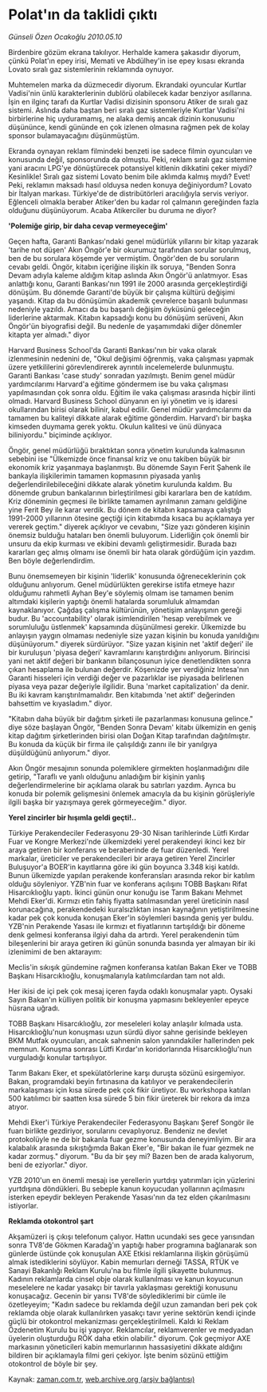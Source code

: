 # Polat'ın da taklidi çıktı

*Günseli Özen Ocakoğlu 2010.05.10*

<tr><td class="metin" colspan="2" style="padding-top: 20px; padding-left: 5px; ">Birdenbire gözüm ekrana takılıyor. Herhalde kamera şakasıdır diyorum, çünkü Polat'ın epey irisi, Memati ve Abdülhey'in ise epey kısası ekranda Lovato sıralı gaz sistemlerinin reklamında oynuyor.</td></tr><tr><td class="metin" colspan="2" style="padding-top: 20px; padding-left: 5px; "><p>Muhtemelen marka da düzmecedir diyorum. Ekrandaki oyuncular Kurtlar Vadisi'nin ünlü karakterlerinin dublörü olabilecek kadar benziyor asıllarına. İşin en ilginç tarafı da Kurtlar Vadisi dizisinin sponsoru Atiker de sıralı gaz sistemi. Aslında daha baştan beri sıralı gaz sistemleriyle Kurtlar Vadisi'ni birbirlerine hiç uyduramamış, ne alaka demiş ancak dizinin konusunu düşününce, kendi gününde en çok izlenen olmasına rağmen pek de kolay sponsor bulamayacağını düşünmüştüm.
<p>Ekranda oynayan reklam filmindeki benzeti ise sadece filmin oyuncuları ve konusunda değil, sponsorunda da olmuştu. Peki, reklam sıralı gaz sistemine yani aracını LPG'ye dönüştürecek potansiyel kitlenin dikkatini çeker miydi? Kesinlikle! Sıralı gaz sistemi Lovato benim bile aklımda kalmış mıydı? Evet! Peki, reklamın maksadı hasıl olduysa neden konuya değiniyordum? Lovato bir İtalyan markası. Türkiye'de de distribütörleri aracılığıyla servis veriyor. Eğlenceli olmakla beraber Atiker'den bu kadar rol çalmanın gereğinden fazla olduğunu düşünüyorum. Acaba Atikerciler bu duruma ne diyor?
<p><b>'Polemiğe girip, bir daha cevap vermeyeceğim'</b>
<p>Geçen hafta, Garanti Bankası'ndaki genel müdürlük yıllarını bir kitap yazarak 'tarihe not düşen' Akın Öngör'e bir okurumuz tarafından sorular sorulmuş, ben de bu sorulara köşemde yer vermiştim. Öngör'den de bu soruların cevabı geldi. Öngör, kitabın içeriğine ilişkin ilk soruya, "Benden Sonra Devam adıyla kaleme aldığım kitap aslında Akın Öngör'ü anlatmıyor. Esas anlattığı konu, Garanti Bankası'nın 1991 ile 2000 arasında gerçekleştirdiği dönüşüm. Bu dönemde Garanti'de büyük bir çalışma kültürü değişimi yaşandı. Kitap da bu dönüşümün akademik çevrelerce başarılı bulunması nedeniyle yazıldı. Amacı da bu başarılı değişim öyküsünü geleceğin liderlerine aktarmak. Kitabın kapsadığı konu bu dönüşüm serüveni, Akın Öngör'ün biyografisi değil. Bu nedenle de yaşamımdaki diğer dönemler kitapta yer almadı." diyor
<p>Harvard Business School'da Garanti Bankası'nın bir vaka olarak izlenmesinin nedenini de, "Okul değişimi öğrenmiş, vaka çalışması yapmak üzere yetkililerini görevlendirerek ayrıntılı incelemelerde bulunmuştu. Garanti Bankası 'case study' sonradan yazılmıştı. Benim genel müdür yardımcılarımı Harvard'a eğitime göndermem ise bu vaka çalışması yapılmasından çok sonra oldu. Eğitim ile vaka çalışması arasında hiçbir ilinti olmadı. Harvard Business School dünyanın en iyi yönetim ve iş idaresi okullarından birisi olarak bilinir, kabul edilir. Genel müdür yardımcılarımı da tamamen bu kaliteyi dikkate alarak eğitime gönderdim. Harvard'ı bir başka kimseden duymama gerek yoktu. Okulun kalitesi ve ünü dünyaca biliniyordu." biçiminde açıklıyor.
<p>Öngör, genel müdürlüğü bıraktıktan sonra yönetim kurulunda kalmasının sebebini ise "Ülkemizde önce finansal kriz ve onu takiben büyük bir ekonomik kriz yaşanmaya başlanmıştı. Bu dönemde Sayın Ferit Şahenk ile bankayla ilişkilerimin tamamen kopmasının piyasada yanlış değerlendirilebileceğini dikkate alarak yönetim kurulunda kaldım. Bu dönemde grubun bankalarının birleştirilmesi gibi kararlara ben de katıldım. Kriz döneminin geçmesi ile birlikte tamamen ayrılmanın zamanı geldiğine yine Ferit Bey ile karar verdik. Bu dönem de kitabın kapsamaya çalıştığı 1991-2000 yıllarının ötesine geçtiği için kitabımda kısaca bu açıklamaya yer vererek geçtim." diyerek açıklıyor ve cevabını, "Size yazı gönderen kişinin önemsiz bulduğu hataları ben önemli buluyorum. Liderliğin çok önemli bir unsuru da ekip kurması ve ekibini devamlı geliştirmesidir. Burada bazı kararları geç almış olmamı ise önemli bir hata olarak gördüğüm için yazdım. Ben böyle değerlendirdim.
<p>Bunu önemsemeyen bir kişinin 'liderlik' konusunda öğreneceklerinin çok olduğunu anlıyorum. Genel müdürlükten gerekirse istifa etmeye hazır olduğumu rahmetli Ayhan Bey'e söylemiş olmam ise tamamen benim altımdaki kişilerin yaptığı önemli hatalarda sorumluluk almamdan kaynaklanıyor. Çağdaş çalışma kültürünün, yönetişim anlayışının gereği budur. Bu 'accountability' olarak isimlendirilen 'hesap verebilmek ve sorumluluğu üstlenmek' kapsamında düşünülmesi gerekir. Ülkemizde bu anlayışın yaygın olmaması nedeniyle size yazan kişinin bu konuda yanıldığını düşünüyorum." diyerek sürdürüyor. "Size yazan kişinin net 'aktif değeri' ile bir kuruluşun 'piyasa değeri' kavramlarını karıştırdığını anlıyorum. Birincisi yani net aktif değeri bir bankanın bilançosunun iyice denetlendikten sonra çıkan hesaplama ile bulunan değerdir. Köşenizde yer verdiğiniz Intesa'nın Garanti hisseleri için verdiği değer ve pazarlıklar ise piyasada belirlenen piyasa veya pazar değeriyle ilgilidir. Buna 'market capitalization' da denir. Bu iki kavram karıştırılmamalıdır. Ben kitabımda 'net aktif' değerinden bahsettim ve kıyasladım." diyor.
<p>"Kitabın daha büyük bir dağıtım şirketi ile pazarlanması konusuna gelince." diye söze başlayan Öngör, "Benden Sonra Devam' kitabı ülkemizin en geniş kitap dağıtım şirketlerinden birisi olan Doğan Kitap tarafından dağıtılmıştır. Bu konuda da küçük bir firma ile çalışıldığı zannı ile bir yanılgıya düşüldüğünü anlıyorum." diyor.
<p>Akın Öngör mesajının sonunda polemiklere girmekten hoşlanmadığını dile getirip, "Taraflı ve yanlı olduğunu anladığım bir kişinin yanlış değerlendirmelerine bir açıklama olarak bu satırları yazdım. Ayrıca bu konuda bir polemik gelişmesini önlemek amacıyla da bu kişinin görüşleriyle ilgili başka bir yazışmaya gerek görmeyeceğim." diyor.
<p><b>Yerel zincirler bir hışımla geldi geçti!..</b>
<p>Türkiye Perakendeciler Federasyonu 29-30 Nisan tarihlerinde Lütfi Kırdar Fuar ve Kongre Merkezi'nde ülkemizdeki yerel perakendeyi ikinci kez bir araya getiren bir konferans ve beraberinde de fuar düzenledi. Yerel markalar, üreticiler ve perakendecileri bir araya getiren Yerel Zincirler Buluşuyor'a BOER'in kayıtlarına göre iki gün boyunca 3.348 kişi katıldı. Bunun ülkemizde yapılan perakende konferansları arasında rekor bir katılım olduğu söyleniyor. YZB'nin fuar ve konferans açılışını TOBB Başkanı Rifat Hisarcıklıoğlu yaptı. İkinci günün onur konuğu ise Tarım Bakanı Mehmet Mehdi Eker'di. Kırmızı etin fahiş fiyatta satılmasından yerel üreticinin nasıl korunacağına, perakendedeki kuralsızlıktan insan kaynağının yetiştirilmesine kadar pek çok konuda konuşan Eker'in söylemleri basında geniş yer buldu. YZB'nin Perakende Yasası ile kırmızı et fiyatlarının tartışıldığı bir döneme denk gelmesi konferansa ilgiyi daha da artırdı. Yerel perakendenin tüm bileşenlerini bir araya getiren iki günün sonunda basında yer almayan bir iki izlenimimi de ben aktarayım:
<p>Meclis'in sıkışık gündemine rağmen konferansa katılan Bakan Eker ve TOBB Başkanı Hisarcıklıoğlu, konuşmalarıyla katılımcılardan tam not aldı.
<p>Her ikisi de içi pek çok mesaj içeren fayda odaklı konuşmalar yaptı. Oysaki Sayın Bakan'ın külliyen politik bir konuşma yapmasını bekleyenler epeyce hüsrana uğradı.
<p>TOBB Başkanı Hisarcıklıoğlu, zor meseleleri kolay anlaşılır kılmada usta. Hisarcıklıoğlu'nun konuşması uzun sürdü diyor sahne gerisinde bekleyen BKM Mutfak oyuncuları, ancak sahnenin salon yanındakiler hallerinden pek memnun. Konuşma sonrası Lütfi Kırdar'ın koridorlarında Hisarcıklıoğlu'nun vurguladığı konular tartışılıyor.
<p>Tarım Bakanı Eker, et spekülatörlerine karşı duruşta sözünü esirgemiyor. Bakan, programdaki beyin fırtınasına da katılıyor ve perakendecilerin markalaşması için kısa sürede pek çok fikir üretiyor. Bu workshopa katılan 500 katılımcı bir saatten kısa sürede 5 bin fikir üreterek bir rekora da imza atıyor.
<p>Mehdi Eker'i Türkiye Perakendeciler Federasyonu Başkanı Şeref Songör ile fuarı birlikte gezdiriyor, sorularını cevaplıyoruz. Bendeniz ne devlet protokolüyle ne de bir bakanla fuar gezme konusunda deneyimliyim. Bir ara kalabalık arasında sıkıştığımda Bakan Eker'e, "Bir bakan ile fuar gezmek ne kadar zormuş." diyorum. "Bu da bir şey mi? Bazen ben de arada kalıyorum, beni de eziyorlar." diyor.
<p>YZB 2010'un en önemli mesajı ise yerellerin yurtdışı yatırımları için yüzlerini yurtdışına döndükleri. Bu sebeple kanun koyucudan yollarının açılmasını isterken epeydir bekleyen Perakende Yasası'nın da tez elden çıkarılmasını istiyorlar.
<p><b>Reklamda otokontrol şart</b>
<p>Akşamüzeri iş çıkışı telefonum çalıyor. Hattın ucundaki ses gece yarısından sonra TV8'de Gökmen Karadağ'ın yaptığı haber programına bağlanarak son günlerde üstünde çok konuşulan AXE Etkisi reklamlarına ilişkin görüşümü almak istediklerini söylüyor. Kabin memurları derneği TASSA, RTÜK ve Sanayi Bakanlığı Reklam Kurulu'na bu filmle ilgili şikayette bulunmuş. Kadının reklamlarda cinsel obje olarak kullanılması ve kanun koyucunun meselelere ne kadar yasakçı bir tavırla yaklaşması gerektiği konusunu konuşacağız. Gecenin bir yarısı TV8'de söylediklerimi bir cümle ile özetleyeyim; "Kadın sadece bu reklamda değil uzun zamandan beri pek çok reklamda obje olarak kullanılırken yasakçı tavır yerine sektörün kendi içinde güçlü bir otokontrol mekanizması gerçekleştirilmeli. Kaldı ki Reklam Özdenetim Kurulu bu işi yapıyor. Reklamcılar, reklamverenler ve medyadan üyelerin oluşturduğu RÖK daha etkin olabilir." diyorum. Çok geçmiyor AXE markasının yöneticileri kabin memurlarının hassasiyetini dikkate aldığını bildiren bir açıklamayla filmi geri çekiyor. İşte benim sözünü ettiğim otokontrol de böyle bir şey.<br/></p></p></p></p></p></p></p></p></p></p></p></p></p></p></p></p></p></p></p></td></tr>

Kaynak: [zaman.com.tr](http://zaman.com.tr/yazar.do?yazino=982258), [web.archive.org (arşiv bağlantısı)](http://web.archive.org/web/20100513064232/http://zaman.com.tr:80/yazar.do?yazino=982258)
